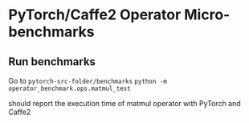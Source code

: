 # PyTorch/Caffe2 Operator Micro-benchmarks

## Run benchmarks
Go to `pytorch-src-folder/benchmarks`
`python -m operator_benchmark.ops.matmul_test`

should report the execution time of matmul operator with PyTorch and Caffe2 
